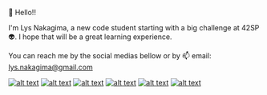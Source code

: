 👋 Hello!!

I'm Lys Nakagima, a new code student starting with a big challenge at 42SP :alien:. 
I hope that will be a great learning experience.

You can reach me by the social medias bellow or by 📫 email: lys.nakagima@gmail.com


<!-- Please don't remove this: Grab your social icons from https://github.com/carlsednaoui/gitsocial -->

<!-- display the social media buttons in your README -->

[![alt text][1.1]][1]
[![alt text][2.1]][2]
[![alt text][3.1]][3]
[![alt text][4.1]][4]
[![alt text][5.1]][5]
[![alt text][6.1]][6]


<!-- links to social media icons -->
<!-- no need to change these -->

<!-- icons with padding -->

[1.1]: https://i.imgur.com/SEwITvL.png (Linkedin)
[2.1]: https://i.imgur.com/HEBkQ6h.png (Github)
[3.1]: https://i.imgur.com/Jj8wp7P.png (Whatsapp)
[4.1]: https://i.imgur.com/meFRhHI.png (Discord) 
[5.1]: https://i.imgur.com/eQ64vBr.png (Instagram)
[6.1]: https://i.imgur.com/wk1QBCF.png (Facebook)

<!-- icons without padding -->

[1.2]: https://i.imgur.com/SEwITvL.png (Linkedin)
[2.2]: https://i.imgur.com/HEBkQ6h.png (Github)
[3.2]: https://i.imgur.com/Jj8wp7P.png (Whatsapp)
[4.2]: https://i.imgur.com/meFRhHI.png (Discord)
[5.2]: https://i.imgur.com/eQ64vBr.png (Instagram)
[6.2]: https://i.imgur.com/wk1QBCF.png (Facebook)


<!-- links to your social media accounts -->
<!-- update these accordingly -->

[1]: https://www.linkedin.com/in/lys-nakagima-01bbab38/
[2]: https://github.com/LysNakagima
[3]: https://api.whatsapp.com/send?phone=5511998666212
[4]: https://discord.com/channels/761359912478572545/761359912928149535
[5]: https://www.instagram.com/lysnakagima/
[6]: https://www.facebook.com/lys.nakagima

<!-- Please don't remove this: Grab your social icons from https://github.com/carlsednaoui/gitsocial -->
